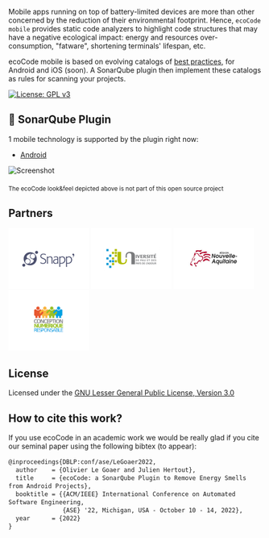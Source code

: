 Mobile apps running on top of battery-limited devices are more than other concerned by the reduction of their environmental footprint. Hence, `ecoCode mobile` provides static code analyzers to highlight code structures that may have a negative ecological impact: energy and resources over-consumption, "fatware", shortening terminals' lifespan, etc.

ecoCode mobile is based on evolving catalogs of [best practices](https://olegoaer.perso.univ-pau.fr/android-energy-smells/), for Android and iOS (soon). A SonarQube plugin then implement these catalogs as rules for scanning your projects.


[![License: GPL v3](https://img.shields.io/badge/License-GPLv3-blue.svg)](https://www.gnu.org/licenses/gpl-3.0)

## 🌿 SonarQube Plugin

1 mobile technology is supported by the plugin right now:
- [Android](android-plugin/)

![Screenshot](android-plugin/docs/resources/screenshot.png)

<sub>The ecoCode look&amp;feel depicted above is not part of this open source project</sub>

## Partners
[![Snapp’](android-plugin/docs/logoSnapp.png)](https://www.snapp.fr)
[![Université de Pau](android-plugin/docs/logoUnivPau.png)](https://www.univ-pau.fr/)
[![Région Nouvelle-Aquitaine](android-plugin/docs/logoNA.png)](https://www.nouvelle-aquitaine.fr)
[![Collectif Conception Numérique Responsable](android-plugin/docs/logoCCNR.png)](https://collectif.greenit.fr)

## License

Licensed under the [GNU Lesser General Public License, Version 3.0](https://www.gnu.org/licenses/lgpl.txt)

## How to cite this work?

If you use ecoCode in an academic work we would be really glad if you cite our seminal paper using the following bibtex (to appear):
```
@inproceedings{DBLP:conf/ase/LeGoaer2022,
  author    = {Olivier Le Goaer and Julien Hertout},
  title     = {ecoCode: a SonarQube Plugin to Remove Energy Smells from Android Projects},
  booktitle = {{ACM/IEEE} International Conference on Automated Software Engineering,
               {ASE} '22, Michigan, USA - October 10 - 14, 2022},
  year      = {2022}
}
```
